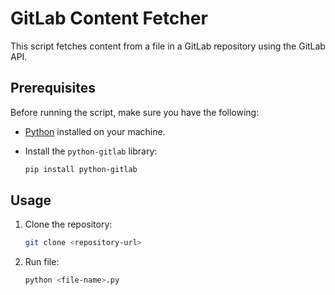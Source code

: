 # GitLab Content Fetcher

This script fetches content from a file in a GitLab repository using the GitLab API.

## Prerequisites

Before running the script, make sure you have the following:

- [Python](https://www.python.org/) installed on your machine.
- Install the `python-gitlab` library:

  ```bash
  pip install python-gitlab
## Usage
 
1. Clone the repository:
 
   ```bash
   git clone <repository-url>
2. Run file:
   ```bash
   python <file-name>.py
